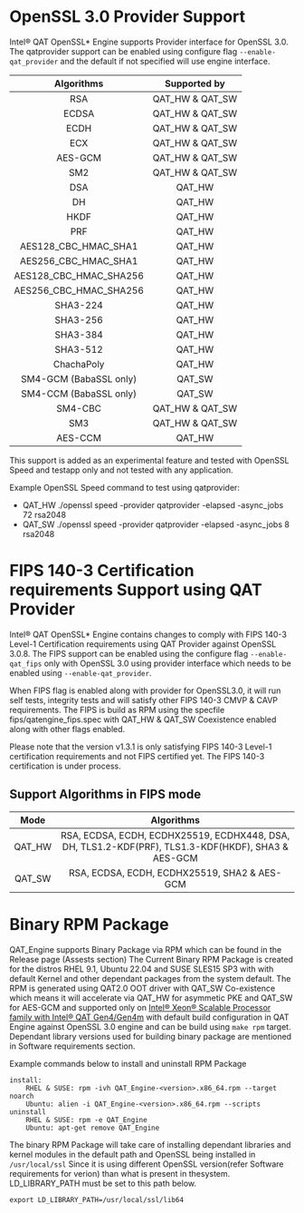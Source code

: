 # OpenSSL 3.0 Provider Support

Intel&reg; QAT OpenSSL\* Engine supports Provider interface for OpenSSL 3.0.
The qatprovider support can be enabled using configure flag `--enable-qat_provider`
and the default if not specified will use engine interface.

| Algorithms | Supported by |
| :---: | :---: |
| RSA | QAT_HW & QAT_SW |
| ECDSA | QAT_HW & QAT_SW |
| ECDH | QAT_HW & QAT_SW |
| ECX | QAT_HW & QAT_SW |
| AES-GCM | QAT_HW & QAT_SW |
| SM2 | QAT_HW & QAT_SW |
| DSA | QAT_HW |
| DH | QAT_HW |
| HKDF | QAT_HW |
| PRF | QAT_HW |
| AES128_CBC_HMAC_SHA1 | QAT_HW |
| AES256_CBC_HMAC_SHA1 | QAT_HW |
| AES128_CBC_HMAC_SHA256 | QAT_HW |
| AES256_CBC_HMAC_SHA256 | QAT_HW |
| SHA3-224 | QAT_HW |
| SHA3-256 | QAT_HW |
| SHA3-384 | QAT_HW |
| SHA3-512 | QAT_HW |
| ChachaPoly | QAT_HW |
| SM4-GCM (BabaSSL only) | QAT_SW |
| SM4-CCM (BabaSSL only) | QAT_SW |
| SM4-CBC | QAT_HW & QAT_SW |
| SM3 | QAT_HW & QAT_SW |
| AES-CCM | QAT_HW |

This support is added as an experimental feature and tested with
OpenSSL Speed and testapp only and not tested with any application.

Example OpenSSL Speed command to test using qatprovider:

* QAT_HW
     ./openssl speed -provider qatprovider -elapsed -async_jobs 72 rsa2048
* QAT_SW
     ./openssl speed -provider qatprovider -elapsed -async_jobs 8 rsa2048

# FIPS 140-3 Certification requirements Support using QAT Provider

Intel&reg; QAT OpenSSL\* Engine contains changes to comply with FIPS 140-3 Level-1
Certification requirements using QAT Provider against OpenSSL 3.0.8. The FIPS
support can be enabled using the configure flag `--enable-qat_fips` only with
OpenSSL 3.0 using provider interface which needs to be enabled using `--enable-qat_provider`.

When FIPS flag is enabled along with provider for OpenSSL3.0, it will run
self tests, integrity tests and will satisfy other FIPS 140-3 CMVP & CAVP
requirements. The FIPS is build as RPM using the specfile fips/qatengine_fips.spec
with QAT_HW & QAT_SW Coexistence enabled along with other flags enabled.

Please note that the version v1.3.1 is only satisfying FIPS 140-3 Level-1
certification requirements and not FIPS certified yet.
The FIPS 140-3 certification is under process.

## Support Algorithms in FIPS mode
| Mode | Algorithms |
| :---: | :---: |
| QAT_HW | RSA, ECDSA, ECDH, ECDHX25519, ECDHX448, DSA, DH, TLS1.2-KDF(PRF), TLS1.3-KDF(HKDF), SHA3 & AES-GCM |
| QAT_SW | RSA, ECDSA, ECDH, ECDHX25519, SHA2 & AES-GCM |

# Binary RPM Package

QAT_Engine supports Binary Package via RPM which can be found in the Release page (Assests section)
The Current Binary RPM Package is created for the distros RHEL 9.1, Ubuntu 22.04 and SUSE SLES15 SP3 with
with default Kernel and other dependant packages from the system default.
The RPM is generated using QAT2.0 OOT driver with QAT_SW Co-existence which means
it will accelerate via QAT_HW for asymmetic PKE and QAT_SW for AES-GCM and supported only on
[Intel® Xeon® Scalable Processor family with Intel® QAT Gen4/Gen4m][1] with default build configuration
in QAT Engine against OpenSSL 3.0 engine and can be build using `make rpm` target.
Dependant library versions used for building binary package are mentioned in Software requirements section.

Example commands below to install and uninstall RPM Package

```
install:
    RHEL & SUSE: rpm -ivh QAT_Engine-<version>.x86_64.rpm --target noarch
    Ubuntu: alien -i QAT_Engine-<version>.x86_64.rpm --scripts
uninstall
    RHEL & SUSE: rpm -e QAT_Engine
    Ubuntu: apt-get remove QAT_Engine
```

The binary RPM Package will take care of installing dependant libraries and kernel modules in the
default path and OpenSSL being installed in `/usr/local/ssl`
Since it is using different OpenSSL version(refer Software requirements for verion) than what is
present in thesystem. LD_LIBRARY_PATH must be set to this path below.

```
export LD_LIBRARY_PATH=/usr/local/ssl/lib64
```

[1]:https://www.intel.com/content/www/us/en/products/docs/processors/xeon-accelerated/4th-gen-xeon-scalable-processors.html
